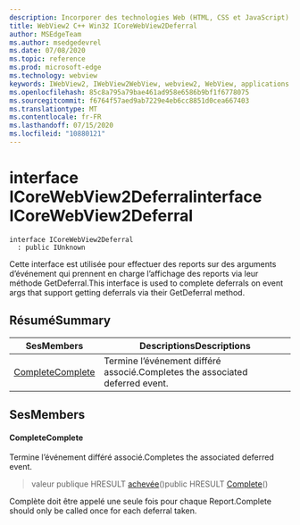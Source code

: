```yaml
---
description: Incorporer des technologies Web (HTML, CSS et JavaScript) dans vos applications natives avec le contrôle Microsoft Edge WebView2
title: WebView2 C++ Win32 ICoreWebView2Deferral
author: MSEdgeTeam
ms.author: msedgedevrel
ms.date: 07/08/2020
ms.topic: reference
ms.prod: microsoft-edge
ms.technology: webview
keywords: IWebView2, IWebView2WebView, webview2, WebView, applications Win32, Win32, Edge, ICoreWebView2, ICoreWebView2Controller, contrôle de navigateur, html Edge, ICoreWebView2Deferral
ms.openlocfilehash: 85c8a795a79bae461ad958e6586b9bf1f6778075
ms.sourcegitcommit: f6764f57aed9ab7229e4eb6cc8851d0cea667403
ms.translationtype: MT
ms.contentlocale: fr-FR
ms.lasthandoff: 07/15/2020
ms.locfileid: "10880121"
---
```

# <span data-ttu-id="86a63-104">interface ICoreWebView2Deferral</span><span class="sxs-lookup"><span data-stu-id="86a63-104">interface ICoreWebView2Deferral</span></span> 

```
interface ICoreWebView2Deferral
  : public IUnknown
```

<span data-ttu-id="86a63-105">Cette interface est utilisée pour effectuer des reports sur des arguments d’événement qui prennent en charge l’affichage des reports via leur méthode GetDeferral.</span><span class="sxs-lookup"><span data-stu-id="86a63-105">This interface is used to complete deferrals on event args that support getting deferrals via their GetDeferral method.</span></span>

## <span data-ttu-id="86a63-106">Résumé</span><span class="sxs-lookup"><span data-stu-id="86a63-106">Summary</span></span>

 <span data-ttu-id="86a63-107">Ses</span><span class="sxs-lookup"><span data-stu-id="86a63-107">Members</span></span>                        | <span data-ttu-id="86a63-108">Descriptions</span><span class="sxs-lookup"><span data-stu-id="86a63-108">Descriptions</span></span>
--------------------------------|---------------------------------------------
[<span data-ttu-id="86a63-109">Complete</span><span class="sxs-lookup"><span data-stu-id="86a63-109">Complete</span></span>](#complete) | <span data-ttu-id="86a63-110">Termine l’événement différé associé.</span><span class="sxs-lookup"><span data-stu-id="86a63-110">Completes the associated deferred event.</span></span>

## <span data-ttu-id="86a63-111">Ses</span><span class="sxs-lookup"><span data-stu-id="86a63-111">Members</span></span>

#### <span data-ttu-id="86a63-112">Complete</span><span class="sxs-lookup"><span data-stu-id="86a63-112">Complete</span></span> 

<span data-ttu-id="86a63-113">Termine l’événement différé associé.</span><span class="sxs-lookup"><span data-stu-id="86a63-113">Completes the associated deferred event.</span></span>

> <span data-ttu-id="86a63-114">valeur publique HRESULT [achevée](#complete)()</span><span class="sxs-lookup"><span data-stu-id="86a63-114">public HRESULT [Complete](#complete)()</span></span>

<span data-ttu-id="86a63-115">Complète doit être appelé une seule fois pour chaque Report.</span><span class="sxs-lookup"><span data-stu-id="86a63-115">Complete should only be called once for each deferral taken.</span></span>

